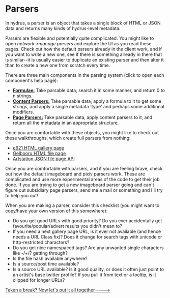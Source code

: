 # Parsers

In hydrus, a parser is an object that takes a single block of HTML or JSON data and returns many kinds of hydrus-level metadata.

Parsers are flexible and potentially quite complicated. You might like to open _network->manage parsers_ and explore the UI as you read these pages. Check out how the default parsers already in the client work, and if you want to write a new one, see if there is something already in there that is similar--it is usually easier to duplicate an existing parser and then alter it than to create a new one from scratch every time.

There are three main components in the parsing system (click to open each component's help page):

*   [**Formulae:**](downloader_parsers_formulae.md) Take parsable data, search it in some manner, and return 0 to n strings.
*   [**Content Parsers:**](downloader_parsers_content_parsers.md) Take parsable data, apply a formula to it to get some strings, and apply a single metadata 'type' and perhaps some additional modifiers.
*   [**Page Parsers:**](downloader_parsers_page_parsers.md) Take parsable data, apply content parsers to it, and return all the metadata in an appropriate structure.

Once you are comfortable with these objects, you might like to check out these walkthroughs, which create full parsers from nothing:

*   [e621 HTML gallery page](downloader_parsers_full_example_gallery_page.md)
*   [Gelbooru HTML file page](downloader_parsers_full_example_file_page.md)
*   [Artstation JSON file page API](downloader_parsers_full_example_api.md)

Once you are comfortable with parsers, and if you are feeling brave, check out how the default imageboard and pixiv parsers work. These are complicated and use more experimental areas of the code to get their job done. If you are trying to get a new imageboard parser going and can't figure out subsidiary page parsers, send me a mail or something and I'll try to help you out!

When you are making a parser, consider this checklist (you might want to copy/have your own version of this somewhere):

*   Do you get good URLs with good priority? Do you ever accidentally get favourite/popular/advert results you didn't mean to?
*   If you need a next gallery page URL, is it ever not available (and hence needs a URL Class fix)? Does it change for search tags with unicode or http-restricted characters?
*   Do you get nice namespaced tags? Are any unwanted single characters like -/+/? getting through?
*   Is the file hash available anywhere?
*   Is a source/post time available?
*   Is a source URL available? Is it good quality, or does it often just point to an artist's base twitter profile? If you pull it from text or a tooltip, is it clipped for longer URLs?

[Taken a break? Now let's put it all together ---->](downloader_completion.md)